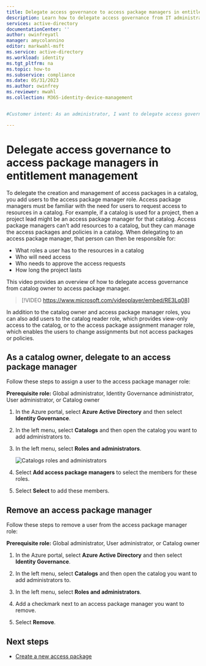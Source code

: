```yaml
---
title: Delegate access governance to access package managers in entitlement management
description: Learn how to delegate access governance from IT administrators to access package managers and project managers so that they can manage access themselves.
services: active-directory
documentationCenter: ''
author: owinfreyatl
manager: amycolannino
editor: markwahl-msft
ms.service: active-directory
ms.workload: identity
ms.tgt_pltfrm: na
ms.topic: how-to
ms.subservice: compliance
ms.date: 05/31/2023
ms.author: owinfrey
ms.reviewer: mwahl
ms.collection: M365-identity-device-management


#Customer intent: As an administrator, I want to delegate access governance from IT administrators to department managers and project managers so that they can manage access themselves.

---
```


# Delegate access governance to access package managers in entitlement management

To delegate the creation and management of access packages in a catalog, you add users to the access package manager role. Access package managers must be familiar with the need for users to request access to resources in a catalog. For example, if a catalog is used for a project, then a project lead might be an access package manager for that catalog.  Access package managers can't add resources to a catalog, but they can manage the access packages and policies in a catalog.  When delegating to an access package manager, that person can then be responsible for:

- What roles a user has to the resources in a catalog
- Who will need access
- Who needs to approve the access requests
- How long the project lasts

This video provides an overview of how to delegate access governance from catalog owner to access package manager.

> [!VIDEO https://www.microsoft.com/videoplayer/embed/RE3Lq08]

In addition to the catalog owner and access package manager roles, you can also add users to the catalog reader role, which provides view-only access to the catalog, or to the access package assignment manager role, which enables the users to change assignments but not access packages or policies.

## As a catalog owner, delegate to an access package manager

Follow these steps to assign a user to the access package manager role:

**Prerequisite role:** Global administrator, Identity Governance administrator, User administrator, or Catalog owner

1. In the Azure portal, select **Azure Active Directory** and then select **Identity Governance**.

1. In the left menu, select **Catalogs** and then open the catalog you want to add administrators to.

1. In the left menu, select **Roles and administrators**.

    ![Catalogs roles and administrators](./media/entitlement-management-shared/catalog-roles-administrators.png)

1. Select **Add access package managers** to select the members for these roles.

1. Select **Select** to add these members.

## Remove an access package manager

Follow these steps to remove a user from the access package manager role:

**Prerequisite role:** Global administrator, User administrator, or Catalog owner

1. In the Azure portal, select **Azure Active Directory** and then select **Identity Governance**.

1. In the left menu, select **Catalogs** and then open the catalog you want to add administrators to.

1. In the left menu, select **Roles and administrators**.

1. Add a checkmark next to an access package manager you want to remove.

1. Select **Remove**.

## Next steps

- [Create a new access package](entitlement-management-access-package-create.md)
